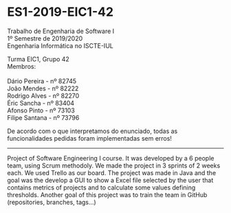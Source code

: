 # ES1-2019-EIC1-42
Trabalho de Engenharia de Software I<br/>
1º Semestre de 2019/2020<br/>
Engenharia Informática no ISCTE-IUL<br/>

Turma EIC1, Grupo 42<br/>
Membros:<br/>
<br/>
Dário Pereira - nº 82745<br/>
João Mendes - nº 82222<br/>
Rodrigo Alves - nº 82270<br/>
Éric Sancha - nº 83404<br/>
Afonso Pinto - nº 73103<br/>
Filipe Santana - nº 73796<br/>


De acordo com o que interpretamos do enunciado, todas as funcionalidades pedidas foram implementadas sem erros!

------
Project of Software Engineering I course. It was developed by a 6 people team, using Scrum methodoly. We made the project in 3 sprints of 2 weeks each. We used Trello as our board. The project was made in Java and the goal was the develop a GUI to show a Excel file selected by the user that contains metrics of projects and to calculate some values defining thresholds. Another goal of this project was to train the team in GitHub (repositories, branches, tags...)
